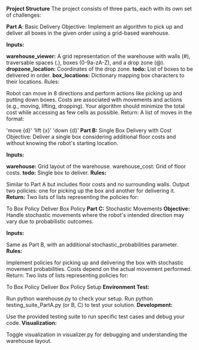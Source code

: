 **Project Structure**
The project consists of three parts, each with its own set of challenges:

**Part A**: Basic Delivery
Objective: Implement an algorithm to pick up and deliver all boxes in the given order using a grid-based warehouse.

**Inputs:**

**warehouse_viewer:** A grid representation of the warehouse with walls (#), traversable spaces (.), boxes (0-9a-zA-Z), and a drop zone (@).
**dropzone_location:** Coordinates of the drop zone.
**todo:** List of boxes to be delivered in order.
**box_locations:** Dictionary mapping box characters to their locations.
Rules:

Robot can move in 8 directions and perform actions like picking up and putting down boxes.
Costs are associated with movements and actions (e.g., moving, lifting, dropping).
Your algorithm should minimize the total cost while accessing as few cells as possible.
Return: A list of moves in the format:

'move {d}'
'lift {x}'
'down {d}'
**Part B:** Single Box Delivery with Cost
Objective: Deliver a single box considering additional floor costs and without knowing the robot's starting location.

**Inputs:**

**warehouse:** Grid layout of the warehouse.
warehouse_cost: Grid of floor costs.
**todo:** Single box to deliver.
**Rules:**

Similar to Part A but includes floor costs and no surrounding walls.
Output two policies: one for picking up the box and another for delivering it.
**Return:** Two lists of lists representing the policies for:

To Box Policy
Deliver Box Policy
**Part C:** Stochastic Movements
**Objective:** Handle stochastic movements where the robot's intended direction may vary due to probabilistic outcomes.

**Inputs:**

Same as Part B, with an additional stochastic_probabilities parameter.
**Rules:**

Implement policies for picking up and delivering the box with stochastic movement probabilities.
Costs depend on the actual movement performed.
Return: Two lists of lists representing policies for:

To Box Policy
Deliver Box Policy
Setup
**Environment Test:**

Run python warehouse.py to check your setup.
Run python testing_suite_PartA.py (or B, C) to test your solution.
**Development:**

Use the provided testing suite to run specific test cases and debug your code.
**Visualization:**

Toggle visualization in visualizer.py for debugging and understanding the warehouse layout.
